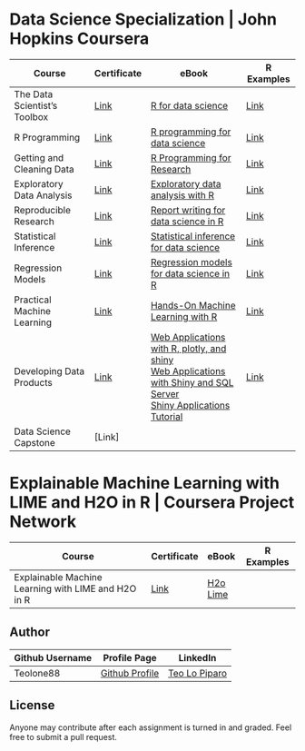 # Data Science Specialization | John Hopkins Coursera

Course | Certificate | eBook | R Examples
--- | --- | --- | ---
The Data Scientist’s Toolbox | [Link](https://www.coursera.org/account/accomplishments/verify/B5CDAAH836UW) | [R for data science](https://r4ds.had.co.nz/) | [Link](http://sux13.github.io/DataScienceSpCourseNotes/1_DATASCITOOLBOX/Data_Scientists_Toolbox_Course_Notes.html)
R Programming | [Link](https://www.coursera.org/account/accomplishments/verify/WJH5PTDX7VJA) | [R programming for data science](https://htmlpreview.github.io/?https://github.com/Teolone88/datasciencecoursera/blob/master/ePubs/rprogramming.html) | [Link](http://sux13.github.io/DataScienceSpCourseNotes/2_RPROG/R_Programming_Course_Notes.html)
Getting and Cleaning Data | [Link](https://www.coursera.org/account/accomplishments/verify/JZ7AZ2T327R8) | [R Programming for Research](https://geanders.github.io/RProgrammingForResearch/) | [Link](http://sux13.github.io/DataScienceSpCourseNotes/3_GETDATA/Getting_and_Cleaning_Data_Course_Notes.html)
Exploratory Data Analysis | [Link](https://www.coursera.org/account/accomplishments/certificate/DVSKLK3CD2X4) | [Exploratory data analysis with R](https://htmlpreview.github.io/?https://github.com/Teolone88/datasciencecoursera/blob/master/ePubs/exdata.html) | [Link](http://sux13.github.io/DataScienceSpCourseNotes/4_EXDATA/Exploratory_Data_Analysis_Course_Notes.html)
Reproducible Research | [Link](https://www.coursera.org/account/accomplishments/certificate/ZDBNWWHTPA32) | [Report writing for data science in R](https://htmlpreview.github.io/?https://github.com/Teolone88/datasciencecoursera/blob/master/ePubs/reportwriting.html) | [Link](http://sux13.github.io/DataScienceSpCourseNotes/5_REPDATA/Reproducible_Research_Course_Notes.html)
Statistical Inference | [Link](https://www.coursera.org/account/accomplishments/certificate/Z9SQJ4TNJ9XW) | [Statistical inference for data science](https://htmlpreview.github.io/?https://github.com/Teolone88/datasciencecoursera/blob/master/ePubs/LittleInferenceBook.html) | [Link](http://sux13.github.io/DataScienceSpCourseNotes/6_STATINFERENCE/Statistical_Inference_Course_Notes.html)
Regression Models | [Link](https://www.coursera.org/account/accomplishments/certificate/7AUQYTNEE8LL) | [Regression models for data science in R](https://htmlpreview.github.io/?https://github.com/Teolone88/datasciencecoursera/blob/master/ePubs/regmods.html) | [Link](http://sux13.github.io/DataScienceSpCourseNotes/7_REGMODS/Regression_Models_Course_Notes.html)
Practical Machine Learning | [Link](https://www.coursera.org/account/accomplishments/certificate/3V322NVXWUQG) | [Hands-On Machine Learning with R](https://bradleyboehmke.github.io/HOML/) | [Link](http://sux13.github.io/DataScienceSpCourseNotes/8_PREDMACHLEARN/Practical_Machine_Learning_Course_Notes.html)
Developing Data Products | [Link](https://www.coursera.org/account/accomplishments/certificate/E4H3S49M6NG8) | [Web Applications with R, plotly, and shiny](https://plotly-r.com/index.html) <br> [Web Applications with Shiny and SQL Server](https://bookdown.org/msharkey3434/ShinyDB_Book/) <br> [Shiny Applications Tutorial](https://bookdown.org/hadrien/how_to_build_a_shiny_app_from_scratch/) | [Link](http://sux13.github.io/DataScienceSpCourseNotes/9_DEVDATAPROD/Developing_Data_Products_Course_Notes.html)
Data Science Capstone | [Link]

# Explainable Machine Learning with LIME and H2O in R | Coursera Project Network
Course | Certificate | eBook | R Examples
--- | --- | --- | ---
Explainable Machine Learning with LIME and H2O in R | [Link](https://www.coursera.org/account/accomplishments/certificate/YKJF9G5XQYVQ) | [H2o](http://docs.h2o.ai/h2o/latest-stable/h2o-docs/welcome.html)<br>[Lime](https://uc-r.github.io/lime)  | 


## Author
Github Username | Profile Page | LinkedIn
--- | --- | ---
Teolone88 | [Github Profile](https://github.com/Teolone88) | [Teo Lo Piparo](https://www.linkedin.com/in/teo-lo-piparo-72440b55/)

## License
Anyone may contribute after each assignment is turned in and graded. Feel free to submit a pull request. 

